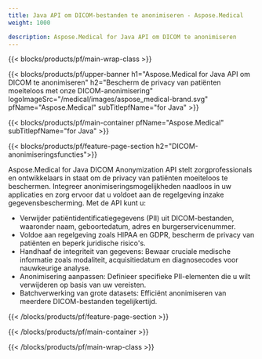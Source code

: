 ```yaml
---
title: Java API om DICOM-bestanden te anonimiseren - Aspose.Medical
weight: 1000

description: Aspose.Medical for Java API om DICOM te anonimiseren 
---
```


{{< blocks/products/pf/main-wrap-class >}}

{{< blocks/products/pf/upper-banner h1="Aspose.Medical for Java API om DICOM te anonimiseren" h2="Bescherm de privacy van patiënten moeiteloos met onze DICOM-anonimisering" logoImageSrc="/medical/images/aspose_medical-brand.svg" pfName="Aspose.Medical" subTitlepfName="for Java" >}}

{{< blocks/products/pf/main-container pfName="Aspose.Medical" subTitlepfName="for Java" >}}

{{< blocks/products/pf/feature-page-section h2="DICOM-anonimiseringsfuncties">}}

<p>Aspose.Medical for Java DICOM Anonymization API stelt zorgprofessionals en ontwikkelaars in staat om de privacy van patiënten moeiteloos te beschermen. Integreer anonimiseringsmogelijkheden naadloos in uw applicaties en zorg ervoor dat u voldoet aan de regelgeving inzake gegevensbescherming. Met de API kunt u:</p>

<ul>
<li>Verwijder patiëntidentificatiegegevens (PII) uit DICOM-bestanden, waaronder naam, geboortedatum, adres en burgerservicenummer.</li>
<li>Voldoe aan regelgeving zoals HIPAA en GDPR, bescherm de privacy van patiënten en beperk juridische risico's.</li>
<li>Handhaaf de integriteit van gegevens: Bewaar cruciale medische informatie zoals modaliteit, acquisitiedatum en diagnosecodes voor nauwkeurige analyse.</li>
<li>Anonimisering aanpassen: Definieer specifieke PII-elementen die u wilt verwijderen op basis van uw vereisten.</li>
<li>Batchverwerking van grote datasets: Efficiënt anonimiseren van meerdere DICOM-bestanden tegelijkertijd.</li>
</ul>

{{< /blocks/products/pf/feature-page-section >}}

{{< /blocks/products/pf/main-container >}}

{{< /blocks/products/pf/main-wrap-class >}}